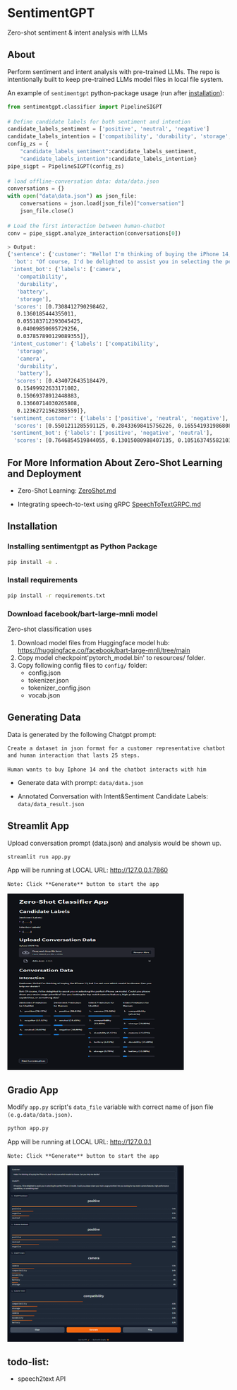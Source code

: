 # SentimentGPT
Zero-shot sentiment &amp; intent analysis with LLMs


## About
Perform sentiment and intent analysis with pre-trained LLMs. 
The repo is intentionally built to keep pre-trained LLMs model files in local file system.

An example of `sentimentgpt` python-package usage (run after [installation](#installation)):

```Python
from sentimentgpt.classifier import PipelineSIGPT

# Define candidate labels for both sentiment and intention
candidate_labels_sentiment = ['positive', 'neutral', 'negative']
candidate_labels_intention = ['compatibility', 'durability', 'storage', 'battery', 'camera']
config_zs = {
    "candidate_labels_sentiment":candidate_labels_sentiment,
    "candidate_labels_intention":candidate_labels_intention}
pipe_sigpt = PipelineSIGPT(config_zs)

# load offline-conversation data: data/data.json
conversations = {}
with open("data\data.json") as json_file:
    conversations = json.load(json_file)["conversation"]
    json_file.close()

# Load the first interaction between human-chatbot
conv = pipe_sigpt.analyze_interaction(conversations[0])
```

```bash
> Output:
{'sentence': {'customer': "Hello! I'm thinking of buying the iPhone 14, but I'm not sure which model to choose. Can you help me decide?",
  'bot': "Of course, I'd be delighted to assist you in selecting the perfect iPhone 14 model. Could you please share your main usage priorities? Are you looking for top-notch camera features, high-performance capabilities, or something else?"},
 'intent_bot': {'labels': ['camera',
   'compatibility',
   'durability',
   'battery',
   'storage'],
  'scores': [0.7308412790298462,
   0.1360185444355011,
   0.055183712393045425,
   0.04009850695729256,
   0.037857890129089355]},
 'intent_customer': {'labels': ['compatibility',
   'storage',
   'camera',
   'durability',
   'battery'],
  'scores': [0.4340726435184479,
   0.15499922633171082,
   0.15069378912448883,
   0.13660714030265808,
   0.12362721562385559]},
 'sentiment_customer': {'labels': ['positive', 'neutral', 'negative'],
  'scores': [0.5501211285591125, 0.28433698415756226, 0.16554193198680878]},
 'sentiment_bot': {'labels': ['positive', 'negative', 'neutral'],
  'scores': [0.7646854519844055, 0.13015080988407135, 0.10516374558210373]}}
```


## For More Information About Zero-Shot Learning and Deployment

- Zero-Shot Learning: [ZeroShot.md](ZeroShot.md)

- Integrating speech-to-text using gRPC [SpeechToTextGRPC.md](SpeechToTextGRPC.md)


## Installation

### Installing sentimentgpt as Python Package
```bash
pip install -e .
```

### Install requirements
```bash
pip install -r requirements.txt
```
### Download facebook/bart-large-mnli model
Zero-shot classification uses 

1. Download model files from Huggingface model hub: https://huggingface.co/facebook/bart-large-mnli/tree/main
2. Copy model checkpoint'pytorch_model.bin' to resources/ folder.
3. Copy following config files to `config/` folder:
    - config.json
    - tokenizer.json
    - tokenizer_config.json
    - vocab.json

## Generating Data
Data is generated by the following Chatgpt prompt:
```text
Create a dataset in json format for a customer representative chatbot and human interaction that lasts 25 steps. 

Human wants to buy Iphone 14 and the chatbot interacts with him  
```

- Generate data with prompt: `data/data.json`

- Annotated Conversation with Intent&Sentiment Candidate Labels: `data/data_result.json`

## Streamlit App
Upload conversation prompt (data.json) and analysis would be shown up.

```bash
streamlit run app.py
```

App will be running at LOCAL URL: http://127.0.0.1:7860

`Note: Click **Generate** button to start the app`

<!-- ![Web App Overview](files/app_overview.png | width=50) -->
<img src="files/app_overview_streamlit.png" alt="Streamlit Web App Overview" width="400" height=400>

## Gradio App
Modify `app.py` script's `data_file` variable with correct name of json file `(e.g.data/data.json)`. 

```bash
python app.py
```

App will be running at LOCAL URL: http://127.0.0.1

`Note: Click **Generate** button to start the app`

<!-- ![Web App Overview](files/app_overview.png | width=50) -->
<img src="files/app_overview.png" alt="Web App Overview" width="400" height=400>


## todo-list: 
- speech2text API